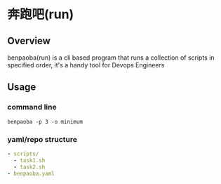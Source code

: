 # 奔跑吧(run)
## Overview
benpaoba(run) is a cli based program that runs a collection of scripts in specified order, it's a handy tool for Devops Engineers

## Usage
### command line
```
benpaoba -p 3 -o minimum
```

### yaml/repo structure
```yaml
- scripts/
  - task1.sh
  - task2.sh
- benpaoba.yaml
```
